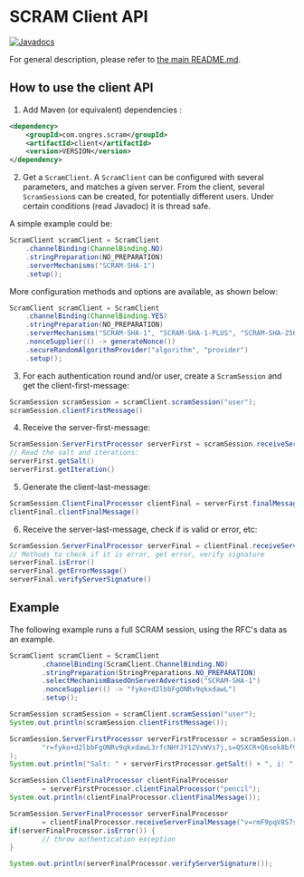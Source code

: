 # SCRAM Client API

[![Javadocs](http://javadoc.io/badge/com.ongres.scram/client.svg?label=client)](http://javadoc.io/doc/com.ongres.scram/client)

For general description, please refer to [the main README.md](https://gitlab.com/ongresinc/scram).


## How to use the client API

1. Add Maven (or equivalent) dependencies :
```xml
<dependency>
    <groupId>com.ongres.scram</groupId>
    <artifactId>client</artifactId>
    <version>VERSION</version>
</dependency>
```

2. Get a ```ScramClient```. A ```ScramClient``` can be configured with several parameters,
 and matches a given server. From the client, several ```ScramSession```s can be created,
 for potentially different users. Under certain conditions (read Javadoc) it is thread safe.

 A simple example could be:
```java
ScramClient scramClient = ScramClient
    .channelBinding(ChannelBinding.NO)
    .stringPreparation(NO_PREPARATION)
    .serverMechanisms("SCRAM-SHA-1")
    .setup();
```

 More configuration methods and options are available, as shown below:
```java
ScramClient scramClient = ScramClient
    .channelBinding(ChannelBinding.YES)
    .stringPreparation(NO_PREPARATION)
    .serverMechanisms("SCRAM-SHA-1", "SCRAM-SHA-1-PLUS", "SCRAM-SHA-256", "SCRAM-SHA-256-PLUS")
    .nonceSupplier(() -> generateNonce())
    .secureRandomAlgorithmProvider("algorithm", "provider")
    .setup();
```
 
3. For each authentication round and/or user, create a ```ScramSession``` and get the client-first-message:
```java
ScramSession scramSession = scramClient.scramSession("user");
scramSession.clientFirstMessage()
```

4. Receive the server-first-message:
```java
ScramSession.ServerFirstProcessor serverFirst = scramSession.receiveServerFirstMessage(message);
// Read the salt and iterations:
serverFirst.getSalt()
serverFirst.getIteration()
```

5. Generate the client-last-message:
```java
ScramSession.ClientFinalProcessor clientFinal = serverFirst.finalMessagesHandler("password");
clientFinal.clientFinalMessage()
```

6. Receive the server-last-message, check if is valid or error, etc:
```java
ScramSession.ServerFinalProcessor serverFinal = clientFinal.receiveServerFinalMessage(message);
// Methods to check if it is error, get error, verify signature
serverFinal.isError()
serverFinal.getErrorMessage()
serverFinal.verifyServerSignature()
```

## Example

The following example runs a full SCRAM session, using the RFC's data as an example.

```java
ScramClient scramClient = ScramClient
        .channelBinding(ScramClient.ChannelBinding.NO)
        .stringPreparation(StringPreparations.NO_PREPARATION)
        .selectMechanismBasedOnServerAdvertised("SCRAM-SHA-1")
        .nonceSupplier(() -> "fyko+d2lbbFgONRv9qkxdawL")
        .setup();

ScramSession scramSession = scramClient.scramSession("user");
System.out.println(scramSession.clientFirstMessage());

ScramSession.ServerFirstProcessor serverFirstProcessor = scramSession.receiveServerFirstMessage(
        "r=fyko+d2lbbFgONRv9qkxdawL3rfcNHYJY1ZVvWVs7j,s=QSXCR+Q6sek8bf92,i=4096"
);
System.out.println("Salt: " + serverFirstProcessor.getSalt() + ", i: " + serverFirstProcessor.getIteration());

ScramSession.ClientFinalProcessor clientFinalProcessor
        = serverFirstProcessor.clientFinalProcessor("pencil");
System.out.println(clientFinalProcessor.clientFinalMessage());

ScramSession.ServerFinalProcessor serverFinalProcessor
        = clientFinalProcessor.receiveServerFinalMessage("v=rmF9pqV8S7suAoZWja4dJRkFsKQ=");
if(serverFinalProcessor.isError()) {
        // throw authentication exception
}

System.out.println(serverFinalProcessor.verifyServerSignature());
```
